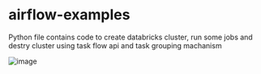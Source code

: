 # airflow-examples

Python file contains code to create databricks cluster, run some jobs and destry cluster using task flow api and task grouping machanism

![image](https://user-images.githubusercontent.com/6296918/167943532-63bc4beb-6613-4b57-a4a7-c3b86748ee22.png)
